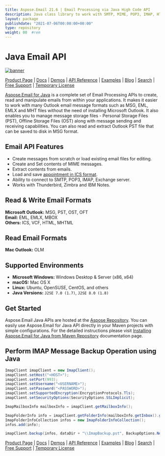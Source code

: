 ```yaml
---
title: Aspose.Email 21.6 | Email Processing via Java High Code API 
description: Java class library to work with SMTP, MIME, POP3, IMAP, HTTP, electronic mail (email) in PST, MSG, OST, EML, etc. Supports iCalendar, validation, & security.
layout: package
publishdate: "2021-07-06T00:00:00+00:00"
type: repository
weight: 00	#rem
---
```


# Java Email API

[![banner](../aspose_email-for-java-banner.png)](./)

[Product Page](https://products.aspose.com/email/java) | [Docs](https://docs.aspose.com/email/java/) | [Demos](https://products.aspose.app/email/family) | [API Reference](https://apireference.aspose.com/email/java) | [Examples](https://github.com/aspose-email/Aspose.Email-for-Java) | [Blog](https://blog.aspose.com/category/email/) | [Search](https://search.aspose.com/) | [Free Support](https://forum.aspose.com/c/email) | [Temporary License](https://purchase.aspose.com/temporary-license)

[Aspose.Email for Java](https://products.aspose.com/email/java) is a complete set of Email Processing APIs to create, read and manipulate emails from within your applications. It makes it easier to work with many Outlook email message formats such as MSG, EML, EMLX and MHT files without the need of installing Microsoft Outlook. It also enables you to manage message storage files - Personal Storage Files (PST), Offline Storage Files (OST) along with message sending and receiving capabilities. You can also read and extract Outlook PST file that can be saved to disk in MSG format.

## Email API Features

- Create messages from scratch or load existing email files for editing.
- Create and Set contents of MIME messages.
- Extract contents from emails.
- Load and save [appointment in ICS format](https://docs.aspose.com/email/java/working-with-appointments/).
- Ability to connect to SMTP, POP3, IMAP, Exchange server.
- Works with Thunderbird, Zimbra and IBM Notes.

## Read & Write Email Formats

**Microsoft Outlook:** MSG, PST, OST, OFT\
**Email:** EML, EMLX, MBOX\
**Others:** ICS, VCF, HTML, MHTML

## Read Email Formats

**Mac Outlook:** OLM

## Supported Environments

- **Microsoft Windows:** Windows Desktop & Server (x86, x64)
- **macOS:** Mac OS X
- **Linux:** Ubuntu, OpenSUSE, CentOS, and others
- **Java Versions:** `J2SE 7.0 (1.7)`, `J2SE 8.0 (1.8)`

## Get Started

Aspose.Email Java APIs are hosted at the [Aspose Repository](https://repository.aspose.com/email/). You can easily use Aspose.Email for Java API directly in your Maven projects with simple configurations. For the detailed instructions please visit [Installing Aspose.Email for Java from Maven Repository](https://docs.aspose.com/email/java/installation/) documentation page.

## Perform IMAP Message Backup Operation using Java

```java
ImapClient imapClient = new ImapClient();
imapClient.setHost("<HOST>");
imapClient.setPort(993);
imapClient.setUsername("<USERNAME>");
imapClient.setPassword("<PASSWORD>");
imapClient.setSupportedEncryption(EncryptionProtocols.Tls);
imapClient.setSecurityOptions(SecurityOptions.SSLImplicit);

ImapMailboxInfo mailboxInfo = imapClient.getMailboxInfo();

ImapFolderInfo info = imapClient.getFolderInfo(mailboxInfo.getInbox().getName());
ImapFolderInfoCollection infos = new ImapFolderInfoCollection();
infos.add(info);

imapClient.backup(infos, dataDir + "\\ImapBackup.pst", BackupOptions.None);
```

[Product Page](https://products.aspose.com/email/java) | [Docs](https://docs.aspose.com/email/java/) | [Demos](https://products.aspose.app/email/family) | [API Reference](https://apireference.aspose.com/email/java) | [Examples](https://github.com/aspose-email/Aspose.Email-for-Java) | [Blog](https://blog.aspose.com/category/email/) | [Search](https://search.aspose.com/) | [Free Support](https://forum.aspose.com/c/email) | [Temporary License](https://purchase.aspose.com/temporary-license)
